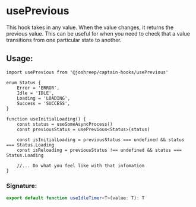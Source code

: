 # usePrevious

This hook takes in any value. When the value changes, it returns the previous value. This can be useful for when you need to check that a value transitions from one particular state to another.

## Usage:

```tsx
import usePrevious from '@joshreep/captain-hooks/usePrevious'

enum Status {
    Error = 'ERROR',
    Idle = 'IDLE',
    Loading = 'LOADING',
    Success = 'SUCCESS',
}

function useInitialLoading() {
    const status = useSomeAsyncProcess()
    const previousStatus = usePrevious<Status>(status)

    const isInitialLoading = previousStatus === undefined && status === Status.Loading
    const isReloading = previousStatus !== undefined && status === Status.Loading

    //... Do what you feel like with that infomation
}
```

### Signature:

```ts
export default function useIdleTimer<T>(value: T): T
```
